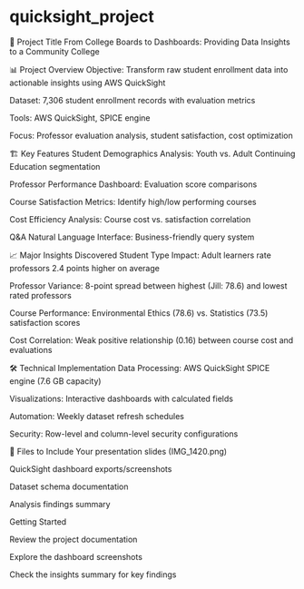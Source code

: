 # quicksight_project
🎯 Project Title
From College Boards to Dashboards: Providing Data Insights to a Community College

📊 Project Overview
Objective: Transform raw student enrollment data into actionable insights using AWS QuickSight

Dataset: 7,306 student enrollment records with evaluation metrics

Tools: AWS QuickSight, SPICE engine

Focus: Professor evaluation analysis, student satisfaction, cost optimization

🏗️ Key Features
Student Demographics Analysis: Youth vs. Adult Continuing Education segmentation

Professor Performance Dashboard: Evaluation score comparisons

Course Satisfaction Metrics: Identify high/low performing courses

Cost Efficiency Analysis: Course cost vs. satisfaction correlation

Q&A Natural Language Interface: Business-friendly query system

📈 Major Insights Discovered
Student Type Impact: Adult learners rate professors 2.4 points higher on average

Professor Variance: 8-point spread between highest (Jill: 78.6) and lowest rated professors

Course Performance: Environmental Ethics (78.6) vs. Statistics (73.5) satisfaction scores

Cost Correlation: Weak positive relationship (0.16) between course cost and evaluations

🛠️ Technical Implementation
Data Processing: AWS QuickSight SPICE engine (7.6 GB capacity)

Visualizations: Interactive dashboards with calculated fields

Automation: Weekly dataset refresh schedules

Security: Row-level and column-level security configurations

📁 Files to Include
Your presentation slides (IMG_1420.png)

QuickSight dashboard exports/screenshots

Dataset schema documentation

Analysis findings summary

 Getting Started

Review the project documentation

Explore the dashboard screenshots

Check the insights summary for key findings
